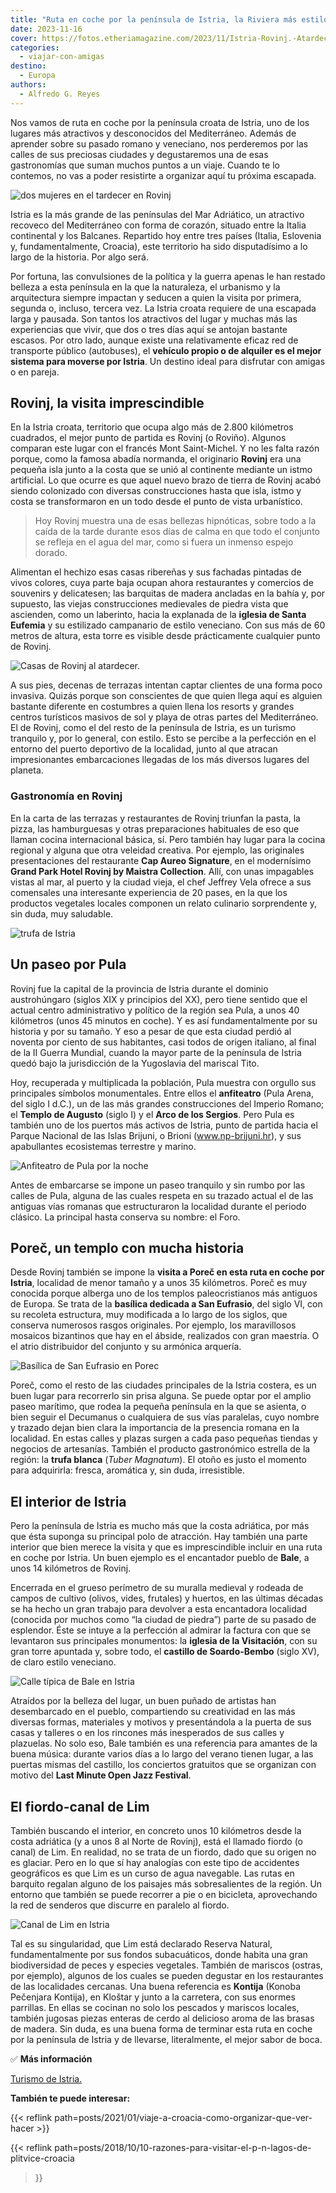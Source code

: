```yaml
---
title: "Ruta en coche por la península de Istria, la Riviera más estilosa de Croacia"
date: 2023-11-16
cover: https://fotos.etheriamagazine.com/2023/11/Istria-Rovinj.-Atardecer-chicas.jpg
categories: 
  - viajar-con-amigas
destino: 
  - Europa
authors: 
  - Alfredo G. Reyes
---
```


Nos vamos de ruta en coche por la península croata de Istria, uno de los lugares más 
atractivos y desconocidos del Mediterráneo. Además de aprender sobre su pasado romano y 
veneciano, nos perderemos por las calles de sus preciosas ciudades y degustaremos una de 
esas gastronomías que suman muchos puntos a un viaje. Cuando te lo contemos, no vas a 
poder resistirte a organizar aquí tu próxima escapada. 

![dos mujeres en el tardecer en Rovinj](https://fotos.etheriamagazine.com/2023/11/Istria-Rovinj.-Atardecer-chicas.jpg "Atardecer en Rovinj. © Alfredo G. Reyes.")

Istria es la más grande de las penínsulas del Mar Adriático, un atractivo recoveco del 
Mediterráneo con forma de corazón, situado entre la Italia continental y los Balcanes. 
Repartido hoy entre tres países (Italia, Eslovenia y, fundamentalmente, Croacia), este 
territorio ha sido disputadísimo a lo largo de la historia. Por algo será. 

Por fortuna, las convulsiones de la política y la guerra apenas le han restado belleza a 
esta península en la que la naturaleza, el urbanismo y la arquitectura siempre impactan 
y seducen a quien la visita por primera, segunda o, incluso, tercera vez. La Istria 
croata requiere de una escapada larga y pausada. Son tantos los atractivos del lugar y 
muchas más las experiencias que vivir, que dos o tres días aquí se antojan bastante 
escasos. Por otro lado, aunque existe una relativamente eficaz red de transporte público 
(autobuses), el **vehículo propio o de alquiler es el mejor sistema para moverse por 
Istria**. Un destino ideal para disfrutar con amigas o en pareja. 

## Rovinj, la visita imprescindible

En la Istria croata, territorio que ocupa algo más de 2.800 kilómetros cuadrados, el 
mejor punto de partida es Rovinj (o Roviño). Algunos comparan este lugar con el francés 
Mont Saint-Michel. Y no les falta razón porque, como la famosa abadía normanda, el 
originario **Rovinj** era una pequeña isla junto a la costa que se unió al continente 
mediante un istmo artificial. Lo que ocurre es que aquel nuevo brazo de tierra de Rovinj 
acabó siendo colonizado con diversas construcciones hasta que isla, istmo y costa se 
transformaron en un todo desde el punto de vista urbanístico. 

> Hoy Rovinj muestra una de esas bellezas hipnóticas, sobre todo a la caída de la tarde 
> durante esos días de calma en que todo el conjunto se refleja en el agua del mar, como 
> si fuera un inmenso espejo dorado. 

Alimentan el hechizo esas casas ribereñas y sus fachadas pintadas de vivos colores, cuya 
parte baja ocupan ahora restaurantes y comercios de souvenirs y delicatesen; las 
barquitas de madera ancladas en la bahía y, por supuesto, las viejas construcciones 
medievales de piedra vista que ascienden, como un laberinto, hacia la explanada de la 
**iglesia de Santa Eufemia** y su estilizado campanario de estilo veneciano. Con sus más 
de 60 metros de altura, esta torre es visible desde prácticamente cualquier punto de 
Rovinj. 

![Casas de Rovinj al atardecer.](https://fotos.etheriamagazine.com/2023/11/Istria-Rovinj.jpg "Casas de Rovinj al atardecer. © Istria Tourist Board.")

A sus pies, decenas de terrazas intentan captar clientes de una forma poco invasiva. 
Quizás porque son conscientes de que quien llega aquí es alguien bastante diferente en 
costumbres a quien llena los resorts y grandes centros turísticos masivos de sol y playa 
de otras partes del Mediterráneo. El de Rovinj, como el del resto de la península de 
Istria, es un turismo tranquilo y, por lo general, con estilo. Esto se percibe a la 
perfección en el entorno del puerto deportivo de la localidad, junto al que atracan 
impresionantes embarcaciones llegadas de los más diversos lugares del planeta. 

### Gastronomía en Rovinj

En la carta de las terrazas y restaurantes de Rovinj triunfan la pasta, la pizza, las 
hamburguesas y otras preparaciones habituales de eso que llaman cocina internacional 
básica, sí. Pero también hay lugar para la cocina regional y alguna que otra veleidad 
creativa. Por ejemplo, las originales presentaciones del restaurante **Cap Aureo 
Signature**, en el modernísimo **Grand Park Hotel Rovinj by Maistra Collection**. Allí, 
con unas impagables vistas al mar, al puerto y la ciudad vieja, el chef Jeffrey Vela 
ofrece a sus comensales una interesante experiencia de 20 pases, en la que los productos 
vegetales locales componen un relato culinario sorprendente y, sin duda, muy saludable. 

![trufa de Istria](https://fotos.etheriamagazine.com/2023/11/Istria-Trufa.jpg "La excelente trufa de Istria es un ingrediente muy presente en su gastronomía. © Istria Tourist Board.")

## Un paseo por Pula

Rovinj fue la capital de la provincia de Istria durante el dominio austrohúngaro (siglos 
XIX y principios del XX), pero tiene sentido que el actual centro administrativo y 
político de la región sea Pula, a unos 40 kilómetros (unos 45 minutos en coche). Y es 
así fundamentalmente por su historia y por su tamaño. Y eso a pesar de que esta ciudad 
perdió al noventa por ciento de sus habitantes, casi todos de origen italiano, al final 
de la II Guerra Mundial, cuando la mayor parte de la península de Istria quedó bajo la 
jurisdicción de la Yugoslavia del mariscal Tito. 

Hoy, recuperada y multiplicada la población, Pula muestra con orgullo sus principales 
símbolos monumentales. Entre ellos el **anfiteatro** (Pula Arena, del siglo I d.C.), un 
de las más grandes construcciones del Imperio Romano; el **Templo de Augusto** (siglo I) 
y el **Arco de los Sergios**. Pero Pula es también uno de los puertos más activos de 
Istria, punto de partida hacia el Parque Nacional de las Islas Brijuni, o Brioni 
(www.np-brijuni.hr), y sus apabullantes ecosistemas terrestre y marino. 

![Anfiteatro de Pula por la noche](https://fotos.etheriamagazine.com/2023/11/Istria-Pula-anfiteatro.jpg "Anfiteatro de Pula. © Istria Tourist Board.")

Antes de embarcarse se impone un paseo tranquilo y sin rumbo por las calles de Pula, 
alguna de las cuales respeta en su trazado actual el de las antiguas vías romanas que 
estructuraron la localidad durante el periodo clásico. La principal hasta conserva su 
nombre: el Foro. 

## Poreč, un templo con mucha historia

Desde Rovinj también se impone la **visita a Poreč en esta ruta en coche por Istria**, 
localidad de menor tamaño y a unos 35 kilómetros. Poreč es muy conocida porque alberga 
uno de los templos paleocristianos más antiguos de Europa. Se trata de la **basílica 
dedicada a San Eufrasio**, del siglo VI, con su recoleta estructura, muy modificada a lo 
largo de los siglos, que conserva numerosos rasgos originales. Por ejemplo, los 
maravillosos mosaicos bizantinos que hay en el ábside, realizados con gran maestría. O 
el atrio distribuidor del conjunto y su armónica arquería. 

![Basílica de San Eufrasio en Porec](https://fotos.etheriamagazine.com/2023/11/Istria-Catedral-de-Porec.jpg "Basílica de San Eufrasio. © Alfredo G. Reyes.")

Poreč, como el resto de las ciudades principales de la Istria costera, es un buen lugar 
para recorrerlo sin prisa alguna. Se puede optar por el amplio paseo marítimo, que rodea 
la pequeña península en la que se asienta, o bien seguir el Decumanus o cualquiera de 
sus vías paralelas, cuyo nombre y trazado dejan bien clara la importancia de la 
presencia romana en la localidad. En estas calles y plazas surgen a cada paso pequeñas 
tiendas y negocios de artesanías. También el producto gastronómico estrella de la 
región: la **trufa blanca** (_Tuber Magnatum_). El otoño es justo el momento para 
adquirirla: fresca, aromática y, sin duda, irresistible. 

## El interior de Istria

Pero la península de Istria es mucho más que la costa adriática, por más que ésta 
suponga su principal polo de atracción. Hay también una parte interior que bien merece 
la visita y que es imprescindible incluir en una ruta en coche por Istria. Un buen 
ejemplo es el encantador pueblo de **Bale**, a unos 14 kilómetros de Rovinj. 

Encerrada en el grueso perímetro de su muralla medieval y rodeada de campos de cultivo 
(olivos, vides, frutales) y huertos, en las últimas décadas se ha hecho un gran trabajo 
para devolver a esta encantadora localidad (conocida por muchos como “la ciudad de 
piedra”) parte de su pasado de esplendor. Éste se intuye a la perfección al admirar la 
factura con que se levantaron sus principales monumentos: la **iglesia de la 
Visitación**, con su gran torre apuntada y, sobre todo, el **castillo de Soardo-Bembo** 
(siglo XV), de claro estilo veneciano. 

![Calle típica de Bale en Istria](https://fotos.etheriamagazine.com/2023/11/Istria-Bale-calle-tipica.jpg "Calle típica de Bale. © Alfredo G. Reyes.")

Atraídos por la belleza del lugar, un buen puñado de artistas han desembarcado en el 
pueblo, compartiendo su creatividad en las más diversas formas, materiales y motivos y 
presentándola a la puerta de sus casas y talleres o en los rincones más inesperados de 
sus calles y plazuelas. No solo eso, Bale también es una referencia para amantes de la 
buena música: durante varios días a lo largo del verano tienen lugar, a las puertas 
mismas del castillo, los conciertos gratuitos que se organizan con motivo del **Last 
Minute Open Jazz Festival**. 

## El fiordo-canal de Lim

También buscando el interior, en concreto unos 10 kilómetros desde la costa adriática (y 
a unos 8 al Norte de Rovinj), está el llamado fiordo (o canal) de Lim. En realidad, no 
se trata de un fiordo, dado que su origen no es glaciar. Pero en lo que sí hay analogías 
con este tipo de accidentes geográficos es que Lim es un curso de agua navegable. Las 
rutas en barquito regalan alguno de los paisajes más sobresalientes de la región. Un 
entorno que también se puede recorrer a pie o en bicicleta, aprovechando la red de 
senderos que discurre en paralelo al fiordo. 

![Canal de Lim en Istria](https://fotos.etheriamagazine.com/2023/11/istria-Canal-de-Lim.jpg "Canal de Lim. © Istria Tourist Board.")

Tal es su singularidad, que Lim está declarado Reserva Natural, fundamentalmente por sus 
fondos subacuáticos, donde habita una gran biodiversidad de peces y especies vegetales. 
También de mariscos (ostras, por ejemplo), algunos de los cuales se pueden degustar en 
los restaurantes de las localidades cercanas. Una buena referencia es **Kontija** 
(Konoba Pečenjara Kontija), en Kloštar y junto a la carretera, con sus enormes 
parrillas. En ellas se cocinan no solo los pescados y mariscos locales, también jugosas 
piezas enteras de cerdo al delicioso aroma de las brasas de madera. Sin duda, es una 
buena forma de terminar esta ruta en coche por la península de Istria y de llevarse, 
literalmente, el mejor sabor de boca. 

✅ **Más información** 

[Turismo de Istria.](http://www.istra.hr/en/explore-istria) 

**También te puede interesar:** 

{{< reflink path=posts/2021/01/viaje-a-croacia-como-organizar-que-ver-hacer >}} 

{{< reflink path=posts/2018/10/10-razones-para-visitar-el-p-n-lagos-de-plitvice-croacia 
>}}

